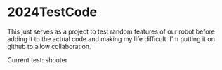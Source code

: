 # 2024TestCode

This just serves as a project to test random features of our robot before
adding it to the actual code and making my life difficult. I'm putting it on github to allow collaboration.

Current test: shooter